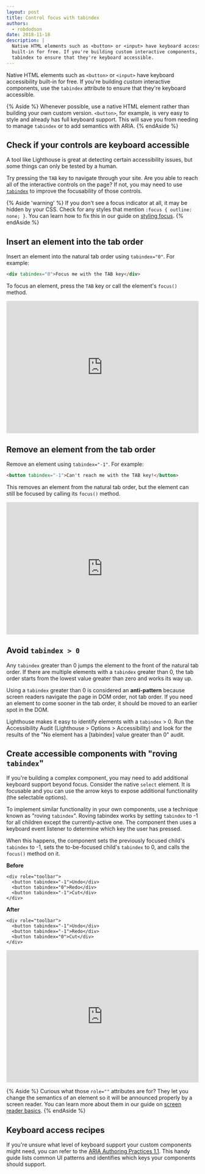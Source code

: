 ```yaml
---
layout: post
title: Control focus with tabindex
authors:
  - robdodson
date: 2018-11-18
description: |
  Native HTML elements such as <button> or <input> have keyboard accessibility
  built-in for free. If you're building custom interactive components, use
  tabindex to ensure that they're keyboard accessible.
---
```


Native HTML elements such as `<button>` or `<input>` have keyboard accessibility
built-in for free. If you're building _custom_ interactive components, use the
`tabindex` attribute to ensure that they're keyboard accessible.

{% Aside %}
Whenever possible, use a native HTML element rather than building your
own custom version. `<button>`, for example, is very easy to style and
already has full keyboard support. This will save you from needing to manage
`tabindex` or to add semantics with ARIA.
{% endAside %}

## Check if your controls are keyboard accessible

A tool like Lighthouse is great at detecting certain accessibility issues, but
some things can only be tested by a human.

Try pressing the `TAB` key to navigate through your site. Are you able to reach
all of the interactive controls on the page? If not, you may need to use
[`tabindex`](https://developer.mozilla.org/en-US/docs/Web/HTML/Global_attributes/tabindex)
to improve the focusability of those controls.

{% Aside 'warning' %}
If you don't see a focus indicator at all, it may be hidden by your
CSS. Check for any styles that mention `:focus { outline: none; }`.
You can learn how to fix this in our guide on
[styling focus](https://web.dev/style-focus).
{% endAside %}

## Insert an element into the tab order

Insert an element into the natural tab order using `tabindex="0"`. For example:

```html
<div tabindex="0">Focus me with the TAB key</div>
```

To focus an element, press the `TAB` key or call the element's `focus()` method.

<div class="glitch-embed-wrap" style="height: 346px; width: 100%;">
  <iframe
    src="https://glitch.com/embed/#!/embed/tabindex-zero?path=index.html&previewSize=100&attributionHidden=true"
    alt="tabindex-zero on Glitch"
    style="height: 100%; width: 100%; border: 0;">
  </iframe>
</div>

## Remove an element from the tab order

Remove an element using `tabindex="-1"`. For example:

```html
<button tabindex="-1">Can't reach me with the TAB key!</button>
```

This removes an element from the natural tab order, but the element can still be
focused by calling its `focus()` method.

<div class="glitch-embed-wrap" style="height: 346px; width: 100%;">
  <iframe
    src="https://glitch.com/embed/#!/embed/tabindex-negative-one?path=index.html&previewSize=100&attributionHidden=true"
    alt="tabindex-negative-one on Glitch"
    style="height: 100%; width: 100%; border: 0;">
  </iframe>
</div>

## Avoid `tabindex > 0`

Any `tabindex` greater than 0 jumps the element to the front of the natural tab
order. If there are multiple elements with a `tabindex` greater than 0, the tab
order starts from the lowest value greater than zero and works its way up.

Using a `tabindex` greater than 0 is considered an **anti-pattern** because
screen readers navigate the page in DOM order, not tab order. If you need an
element to come sooner in the tab order, it should be moved to an earlier spot
in the DOM.

Lighthouse makes it easy to identify elements with a `tabindex` > 0. Run the
Accessibility Audit (Lighthouse > Options > Accessibility) and look for the
results of the "No element has a [tabindex] value greater than 0" audit.

## Create accessible components with "roving `tabindex`"

If you're building a complex component, you may need to add additional keyboard
support beyond focus. Consider the native `select` element. It is focusable and
you can use the arrow keys to expose additional functionality (the selectable
options).

To implement similar functionality in your own components, use a technique known
as "roving `tabindex`". Roving tabindex works by setting `tabindex` to -1 for
all children except the currently-active one. The component then uses a keyboard
event listener to determine which key the user has pressed.

When this happens, the component sets the previously focused child's `tabindex`
to -1, sets the to-be-focused child's `tabindex` to 0, and calls the `focus()`
method on it.

**Before**

```html/2-3
<div role="toolbar">
  <button tabindex="-1">Undo</div>
  <button tabindex="0">Redo</div>
  <button tabindex="-1">Cut</div>
</div>
```

**After**

```html/2-3
<div role="toolbar">
  <button tabindex="-1">Undo</div>
  <button tabindex="-1">Redo</div>
  <button tabindex="0">Cut</div>
</div>
```


<div class="glitch-embed-wrap" style="height: 346px; width: 100%;">
  <iframe
    src="https://glitch.com/embed/#!/embed/roving-tabindex?path=index.html&previewSize=100&attributionHidden=true"
    alt="tabindex-negative-one on Glitch"
    style="height: 100%; width: 100%; border: 0;">
  </iframe>
</div>

{% Aside %}
Curious what those `role=""` attributes are for? They let you change the
semantics of an element so it will be announced properly by a screen reader.
You can learn more about them in our guide on
[screen reader basics](https://web.dev/semantics-and-screen-readers).
{% endAside %}

## Keyboard access recipes

If you're unsure what level of keyboard support your custom components might
need, you can refer to the
[ARIA Authoring Practices 1.1](https://www.w3.org/TR/wai-aria-practices-1.1/).
This handy guide lists common UI patterns and identifies which keys your
components should support.

